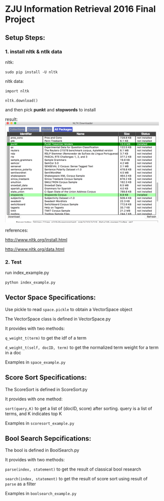 ﻿# ZJU Information Retrieval 2016 Final Project

## Setup Steps:

### 1. install nltk & ntlk data

nltk:

``sudo pip install -U nltk``

nltk data:

``import nltk``

``nltk.download()``

and then pick **punkt** and **stopwords** to install

result: ![nltk_package](nltk_package.png)

references:

http://www.nltk.org/install.html

http://www.nltk.org/data.html

### 2. Test

run index_example.py

```python index_example.py```

## Vector Space Specifications:

Use pickle to read ``space.pickle`` to obtain a VectorSpace object

The VectorSpace class is defined in VectorSpace.py

It provides with two methods:

```q_weight_t(term)``` to get the idf of a term

```d_weight_t(self, docID, term)``` to get the normalized term weight for a term in a doc

Examples in ```space_example.py```
## Score Sort Specifications:

The ScoreSort is defined in ScoreSort.py

It provides with one method:

```sort(query,K)``` to get a list of (docID, score) after sorting. query is a list of terms, and K indicates top K

Examples in ```scoresort_example.py```
## Bool Search Sepcifications:
The bool is defined in BoolSearch.py

It provides with two methods:

```parse(index, statement)``` to get the result of classical bool research

```search(index, statement)``` to get the result of score sort using result of ```parse``` as a filter

Examples in ```boolsearch_example.py```



